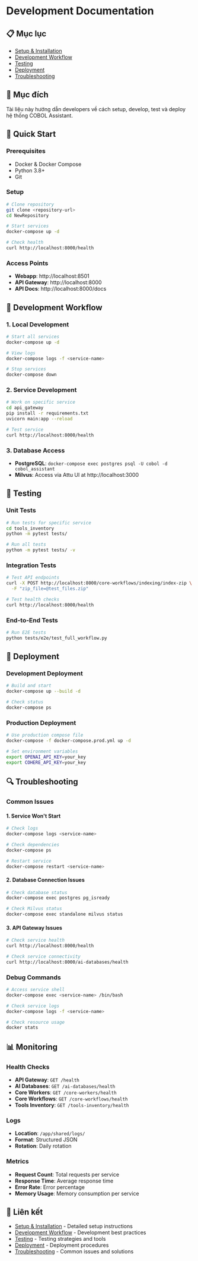 # Development Documentation

## 📋 Mục lục

- [Setup & Installation](./setup.md)
- [Development Workflow](./workflow.md)
- [Testing](./testing.md)
- [Deployment](./deployment.md)
- [Troubleshooting](./troubleshooting.md)

## 🎯 Mục đích

Tài liệu này hướng dẫn developers về cách setup, develop, test và deploy hệ thống COBOL Assistant.

## 🚀 Quick Start

### Prerequisites
- Docker & Docker Compose
- Python 3.8+
- Git

### Setup
```bash
# Clone repository
git clone <repository-url>
cd NewRepository

# Start services
docker-compose up -d

# Check health
curl http://localhost:8000/health
```

### Access Points
- **Webapp**: http://localhost:8501
- **API Gateway**: http://localhost:8000
- **API Docs**: http://localhost:8000/docs

## 🔧 Development Workflow

### 1. Local Development
```bash
# Start all services
docker-compose up -d

# View logs
docker-compose logs -f <service-name>

# Stop services
docker-compose down
```

### 2. Service Development
```bash
# Work on specific service
cd api_gateway
pip install -r requirements.txt
uvicorn main:app --reload

# Test service
curl http://localhost:8000/health
```

### 3. Database Access
- **PostgreSQL**: `docker-compose exec postgres psql -U cobol -d cobol_assistant`
- **Milvus**: Access via Attu UI at http://localhost:3000

## 🧪 Testing

### Unit Tests
```bash
# Run tests for specific service
cd tools_inventory
python -m pytest tests/

# Run all tests
python -m pytest tests/ -v
```

### Integration Tests
```bash
# Test API endpoints
curl -X POST http://localhost:8000/core-workflows/indexing/index-zip \
  -F "zip_file=@test_files.zip"

# Test health checks
curl http://localhost:8000/health
```

### End-to-End Tests
```bash
# Run E2E tests
python tests/e2e/test_full_workflow.py
```

## 🚀 Deployment

### Development Deployment
```bash
# Build and start
docker-compose up --build -d

# Check status
docker-compose ps
```

### Production Deployment
```bash
# Use production compose file
docker-compose -f docker-compose.prod.yml up -d

# Set environment variables
export OPENAI_API_KEY=your_key
export COHERE_API_KEY=your_key
```

## 🔍 Troubleshooting

### Common Issues

#### 1. Service Won't Start
```bash
# Check logs
docker-compose logs <service-name>

# Check dependencies
docker-compose ps

# Restart service
docker-compose restart <service-name>
```

#### 2. Database Connection Issues
```bash
# Check database status
docker-compose exec postgres pg_isready

# Check Milvus status
docker-compose exec standalone milvus status
```

#### 3. API Gateway Issues
```bash
# Check service health
curl http://localhost:8000/health

# Check service connectivity
curl http://localhost:8000/ai-databases/health
```

### Debug Commands
```bash
# Access service shell
docker-compose exec <service-name> /bin/bash

# Check service logs
docker-compose logs -f <service-name>

# Check resource usage
docker stats
```

## 📊 Monitoring

### Health Checks
- **API Gateway**: `GET /health`
- **AI Databases**: `GET /ai-databases/health`
- **Core Workers**: `GET /core-workers/health`
- **Core Workflows**: `GET /core-workflows/health`
- **Tools Inventory**: `GET /tools-inventory/health`

### Logs
- **Location**: `/app/shared/logs/`
- **Format**: Structured JSON
- **Rotation**: Daily rotation

### Metrics
- **Request Count**: Total requests per service
- **Response Time**: Average response time
- **Error Rate**: Error percentage
- **Memory Usage**: Memory consumption per service

## 🔗 Liên kết

- [Setup & Installation](./setup.md) - Detailed setup instructions
- [Development Workflow](./workflow.md) - Development best practices
- [Testing](./testing.md) - Testing strategies and tools
- [Deployment](./deployment.md) - Deployment procedures
- [Troubleshooting](./troubleshooting.md) - Common issues and solutions
